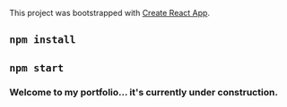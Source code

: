 This project was bootstrapped with [Create React App](https://github.com/facebook/create-react-app).

## `npm install`
## `npm start`

### Welcome to my portfolio... it's currently under construction.
